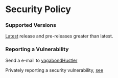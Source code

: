 # Security Policy

### Supported Versions

[Latest](https://github.com/vagabondHustler/SubSearch/releases/latest) release and pre-releases greater than latest.

### Reporting a Vulnerability

Send a e-mail to [vagabondHustler](mailto:vagabondHustler.github@gmail.com)

Privately reporting a security vulnerability, [see](https://docs.github.com/en/code-security/security-advisories/guidance-on-reporting-and-writing/privately-reporting-a-security-vulnerability#privately-reporting-a-security-vulnerability)

